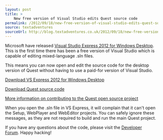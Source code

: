 ```yaml
---
layout: post
title: >
    New free version of Visual Studio edits Quest source code
permalink: /2012/09/18/new-free-version-of-visual-studio-edits-quest-source-code/
source: textadventures
sourceUrl: http://blog.textadventures.co.uk/2012/09/18/new-free-version-of-visual-studio-edits-quest-source-code/
---
```

Microsoft have released <a href="http://blogs.msdn.com/b/visualstudio/archive/2012/09/12/visual-studio-express-2012-for-windows-desktop-is-here.aspx">Visual Studio Express 2012 for Windows Desktop</a>. This is the first time there has been a free version of Visual Studio which is capable of editing mixed-language .sln files.

This means you can now open and edit the source code for the desktop version of Quest without having to use a paid-for version of Visual Studio.

<a href="http://www.microsoft.com/visualstudio/eng/downloads#d-express-windows-desktop">Download VS Express 2012 for Windows Desktop</a>

<a href="http://quest.codeplex.com/SourceControl/list/changesets">Download Quest source code</a>

<a href="http://quest5.net/wiki/Developers">More information on contributing to the Quest open source project</a>

When you open the .sln file in VS Express, it will complain that it can't open the Setup, WebPlayer and WebEditor projects. You can safely ignore these messages, as they are not required to build and run the main Quest project.

If you have any questions about the code, please visit the <a href="http://www.textadventures.co.uk/forum/viewforum.php?f=15">Developer Forum</a>. Happy hacking!